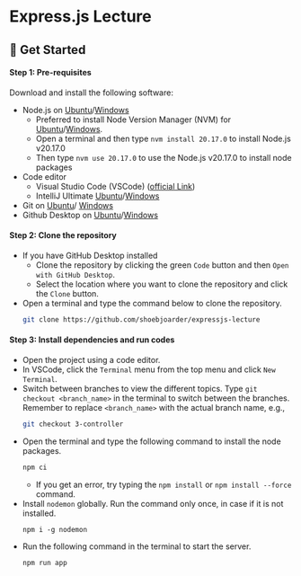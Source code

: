 # Express.js Lecture

## 🚀 Get Started

#### Step 1: Pre-requisites

Download and install the following software:

- Node.js on [Ubuntu](https://www.digitalocean.com/community/tutorials/how-to-install-node-js-on-ubuntu-22-04)/[Windows](https://nodejs.org/dist/v20.17.0/)
  - Preferred to install Node Version Manager (NVM) for [Ubuntu](https://tecadmin.net/how-to-install-nvm-on-ubuntu-22-04/)/[Windows](https://github.com/coreybutler/nvm-windows/releases).
  - Open a terminal and then type `nvm install 20.17.0` to install Node.js v20.17.0
  - Then type `nvm use 20.17.0` to use the Node.js v20.17.0 to install node packages
- Code editor
  - Visual Studio Code (VSCode) ([official Link](https://code.visualstudio.com/Download))
  - IntelliJ Ultimate [Ubuntu](https://www.golinuxcloud.com/install-maven-ubuntu/)/[Windows](https://www.jetbrains.com/de-de/idea/download/#section=windows)
- Git on [Ubuntu](https://www.digitalocean.com/community/tutorials/how-to-install-git-on-ubuntu-22-04#installing-git-with-default-packages)/ [Windows](https://git-scm.com/downloads)
- Github Desktop on [Ubuntu](https://www.linuxcapable.com/how-to-install-github-desktop-on-ubuntu-linux/)/[Windows](https://desktop.github.com/)

#### Step 2: Clone the repository

- If you have GitHub Desktop installed
  - Clone the repository by clicking the green `Code` button and then `Open with GitHub Desktop`.
  - Select the location where you want to clone the repository and click the `Clone` button.
- Open a terminal and type the command below to clone the repository.
  ```bash
  git clone https://github.com/shoebjoarder/expressjs-lecture
  ```

#### Step 3: Install dependencies and run codes

- Open the project using a code editor.
- In VSCode, click the `Terminal` menu from the top menu and click `New Terminal`.
- Switch between branches to view the different topics. Type `git checkout <branch_name>` in the terminal to switch between the branches. Remember to replace `<branch_name>` with the actual branch name, e.g.,
  ```bash
  git checkout 3-controller
  ```
- Open the terminal and type the following command to install the node packages.
  ```bash
  npm ci
  ```
  - If you get an error, try typing the `npm install` or `npm install --force` command.
- Install `nodemon` globally. Run the command only once, in case if it is not installed.
  ```
  npm i -g nodemon
  ```
- Run the following command in the terminal to start the server.
  ```bash
  npm run app
  ```
